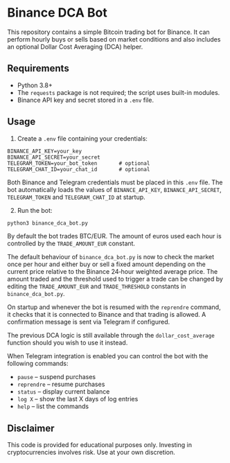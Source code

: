# Binance DCA Bot

This repository contains a simple Bitcoin trading bot for Binance.  It can perform
hourly buys or sells based on market conditions and also includes an optional
Dollar Cost Averaging (DCA) helper.

## Requirements

- Python 3.8+
- The `requests` package is not required; the script uses built-in modules.
- Binance API key and secret stored in a `.env` file.

## Usage

1. Create a `.env` file containing your credentials:

```
BINANCE_API_KEY=your_key
BINANCE_API_SECRET=your_secret
TELEGRAM_TOKEN=your_bot_token       # optional
TELEGRAM_CHAT_ID=your_chat_id       # optional
```

Both Binance and Telegram credentials must be placed in this `.env` file. The
bot automatically loads the values of `BINANCE_API_KEY`, `BINANCE_API_SECRET`,
`TELEGRAM_TOKEN` and `TELEGRAM_CHAT_ID` at startup.

2. Run the bot:

```bash
python3 binance_dca_bot.py
```

By default the bot trades BTC/EUR. The amount of euros used each hour is
controlled by the `TRADE_AMOUNT_EUR` constant.

The default behaviour of `binance_dca_bot.py` is now to check the market once
per hour and either buy or sell a fixed amount depending on the current price
relative to the Binance 24‑hour weighted average price.  The amount traded and
the threshold used to trigger a trade can be changed by editing the
`TRADE_AMOUNT_EUR` and `TRADE_THRESHOLD` constants in `binance_dca_bot.py`.

On startup and whenever the bot is resumed with the `reprendre` command, it
checks that it is connected to Binance and that trading is allowed.  A
confirmation message is sent via Telegram if configured.

The previous DCA logic is still available through the `dollar_cost_average`
function should you wish to use it instead.

When Telegram integration is enabled you can control the bot with the following commands:

- `pause` – suspend purchases
- `reprendre` – resume purchases
- `status` – display current balance
- `log X` – show the last X days of log entries
- `help` – list the commands

## Disclaimer

This code is provided for educational purposes only. Investing in cryptocurrencies involves risk. Use at your own discretion.

